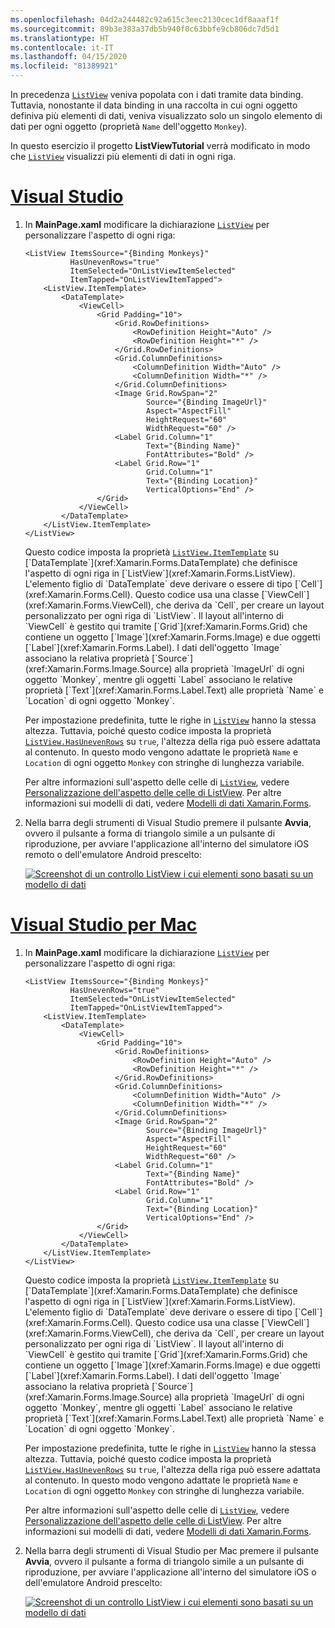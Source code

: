 ```yaml
---
ms.openlocfilehash: 04d2a244482c92a615c3eec2130cec1df8aaaf1f
ms.sourcegitcommit: 89b3e383a37db5b940f0c63bbfe9cb806dc7d5d1
ms.translationtype: HT
ms.contentlocale: it-IT
ms.lasthandoff: 04/15/2020
ms.locfileid: "81389921"
---
```

In precedenza [`ListView`](xref:Xamarin.Forms.ListView) veniva popolata con i dati tramite data binding. Tuttavia, nonostante il data binding in una raccolta in cui ogni oggetto definiva più elementi di dati, veniva visualizzato solo un singolo elemento di dati per ogni oggetto (proprietà `Name` dell'oggetto `Monkey`).

In questo esercizio il progetto **ListViewTutorial** verrà modificato in modo che [`ListView`](xref:Xamarin.Forms.ListView) visualizzi più elementi di dati in ogni riga.

# <a name="visual-studio"></a>[Visual Studio](#tab/vswin)

1. In **MainPage.xaml** modificare la dichiarazione [`ListView`](xref:Xamarin.Forms.ListView) per personalizzare l'aspetto di ogni riga:

    ```xaml
    <ListView ItemsSource="{Binding Monkeys}"
              HasUnevenRows="true"
              ItemSelected="OnListViewItemSelected"
              ItemTapped="OnListViewItemTapped">
        <ListView.ItemTemplate>
            <DataTemplate>
                <ViewCell>
                    <Grid Padding="10">
                        <Grid.RowDefinitions>
                            <RowDefinition Height="Auto" />
                            <RowDefinition Height="*" />
                        </Grid.RowDefinitions>
                        <Grid.ColumnDefinitions>
                            <ColumnDefinition Width="Auto" />
                            <ColumnDefinition Width="*" />
                        </Grid.ColumnDefinitions>
                        <Image Grid.RowSpan="2"
                               Source="{Binding ImageUrl}"
                               Aspect="AspectFill"
                               HeightRequest="60"
                               WidthRequest="60" />
                        <Label Grid.Column="1"
                               Text="{Binding Name}"
                               FontAttributes="Bold" />
                        <Label Grid.Row="1"
                               Grid.Column="1"
                               Text="{Binding Location}"
                               VerticalOptions="End" />
                    </Grid>
                </ViewCell>
            </DataTemplate>
        </ListView.ItemTemplate>
    </ListView>
    ```

    Questo codice imposta la proprietà [`ListView.ItemTemplate`](xref:Xamarin.Forms.ItemsView`1.ItemTemplate) su [`DataTemplate`](xref:Xamarin.Forms.DataTemplate) che definisce l'aspetto di ogni riga in [`ListView`](xref:Xamarin.Forms.ListView). L'elemento figlio di `DataTemplate` deve derivare o essere di tipo [`Cell`](xref:Xamarin.Forms.Cell). Questo codice usa una classe [`ViewCell`](xref:Xamarin.Forms.ViewCell), che deriva da `Cell`, per creare un layout personalizzato per ogni riga di `ListView`. Il layout all'interno di `ViewCell` è gestito qui tramite [`Grid`](xref:Xamarin.Forms.Grid) che contiene un oggetto [`Image`](xref:Xamarin.Forms.Image) e due oggetti [`Label`](xref:Xamarin.Forms.Label). I dati dell'oggetto `Image` associano la relativa proprietà [`Source`](xref:Xamarin.Forms.Image.Source) alla proprietà `ImageUrl` di ogni oggetto `Monkey`, mentre gli oggetti `Label` associano le relative proprietà [`Text`](xref:Xamarin.Forms.Label.Text) alle proprietà `Name` e `Location` di ogni oggetto `Monkey`.

    Per impostazione predefinita, tutte le righe in [`ListView`](xref:Xamarin.Forms.ListView) hanno la stessa altezza. Tuttavia, poiché questo codice imposta la proprietà [`ListView.HasUnevenRows`](xref:Xamarin.Forms.ListView.HasUnevenRows) su `true`, l'altezza della riga può essere adattata al contenuto. In questo modo vengono adattate le proprietà `Name` e `Location` di ogni oggetto `Monkey` con stringhe di lunghezza variabile.

    Per altre informazioni sull'aspetto delle celle di [`ListView`](xref:Xamarin.Forms.ListView), vedere [Personalizzazione dell'aspetto delle celle di ListView](~/xamarin-forms/user-interface/listview/customizing-cell-appearance.md). Per altre informazioni sui modelli di dati, vedere [Modelli di dati Xamarin.Forms](~/xamarin-forms/app-fundamentals/templates/data-templates/index.md).

1. Nella barra degli strumenti di Visual Studio premere il pulsante **Avvia**, ovvero il pulsante a forma di triangolo simile a un pulsante di riproduzione, per avviare l'applicazione all'interno del simulatore iOS remoto o dell'emulatore Android prescelto:

    [![Screenshot di un controllo ListView i cui elementi sono basati su un modello di dati](../images/customize-cell-appearance.png "ListView che visualizza i dati basati su modello")](../images/customize-cell-appearance-large.png#lightbox "ListView che visualizza i dati basati su modello")

# <a name="visual-studio-for-mac"></a>[Visual Studio per Mac](#tab/vsmac)

1. In **MainPage.xaml** modificare la dichiarazione [`ListView`](xref:Xamarin.Forms.ListView) per personalizzare l'aspetto di ogni riga:

    ```xaml
    <ListView ItemsSource="{Binding Monkeys}"
              HasUnevenRows="true"
              ItemSelected="OnListViewItemSelected"
              ItemTapped="OnListViewItemTapped">
        <ListView.ItemTemplate>
            <DataTemplate>
                <ViewCell>
                    <Grid Padding="10">
                        <Grid.RowDefinitions>
                            <RowDefinition Height="Auto" />
                            <RowDefinition Height="*" />
                        </Grid.RowDefinitions>
                        <Grid.ColumnDefinitions>
                            <ColumnDefinition Width="Auto" />
                            <ColumnDefinition Width="*" />
                        </Grid.ColumnDefinitions>
                        <Image Grid.RowSpan="2"
                               Source="{Binding ImageUrl}"
                               Aspect="AspectFill"
                               HeightRequest="60"
                               WidthRequest="60" />
                        <Label Grid.Column="1"
                               Text="{Binding Name}"
                               FontAttributes="Bold" />
                        <Label Grid.Row="1"
                               Grid.Column="1"
                               Text="{Binding Location}"
                               VerticalOptions="End" />
                    </Grid>
                </ViewCell>
            </DataTemplate>
        </ListView.ItemTemplate>
    </ListView>
    ```

    Questo codice imposta la proprietà [`ListView.ItemTemplate`](xref:Xamarin.Forms.ItemsView`1.ItemTemplate) su [`DataTemplate`](xref:Xamarin.Forms.DataTemplate) che definisce l'aspetto di ogni riga in [`ListView`](xref:Xamarin.Forms.ListView). L'elemento figlio di `DataTemplate` deve derivare o essere di tipo [`Cell`](xref:Xamarin.Forms.Cell). Questo codice usa una classe [`ViewCell`](xref:Xamarin.Forms.ViewCell), che deriva da `Cell`, per creare un layout personalizzato per ogni riga di `ListView`. Il layout all'interno di `ViewCell` è gestito qui tramite [`Grid`](xref:Xamarin.Forms.Grid) che contiene un oggetto [`Image`](xref:Xamarin.Forms.Image) e due oggetti [`Label`](xref:Xamarin.Forms.Label). I dati dell'oggetto `Image` associano la relativa proprietà [`Source`](xref:Xamarin.Forms.Image.Source) alla proprietà `ImageUrl` di ogni oggetto `Monkey`, mentre gli oggetti `Label` associano le relative proprietà [`Text`](xref:Xamarin.Forms.Label.Text) alle proprietà `Name` e `Location` di ogni oggetto `Monkey`.

    Per impostazione predefinita, tutte le righe in [`ListView`](xref:Xamarin.Forms.ListView) hanno la stessa altezza. Tuttavia, poiché questo codice imposta la proprietà [`ListView.HasUnevenRows`](xref:Xamarin.Forms.ListView.HasUnevenRows) su `true`, l'altezza della riga può essere adattata al contenuto. In questo modo vengono adattate le proprietà `Name` e `Location` di ogni oggetto `Monkey` con stringhe di lunghezza variabile.

    Per altre informazioni sull'aspetto delle celle di [`ListView`](xref:Xamarin.Forms.ListView), vedere [Personalizzazione dell'aspetto delle celle di ListView](~/xamarin-forms/user-interface/listview/customizing-cell-appearance.md). Per altre informazioni sui modelli di dati, vedere [Modelli di dati Xamarin.Forms](~/xamarin-forms/app-fundamentals/templates/data-templates/index.md).

1. Nella barra degli strumenti di Visual Studio per Mac premere il pulsante **Avvia**, ovvero il pulsante a forma di triangolo simile a un pulsante di riproduzione, per avviare l'applicazione all'interno del simulatore iOS o dell'emulatore Android prescelto:

    [![Screenshot di un controllo ListView i cui elementi sono basati su un modello di dati](../images/customize-cell-appearance.png "ListView che visualizza i dati basati su modello")](../images/customize-cell-appearance-large.png#lightbox "ListView che visualizza i dati basati su modello")

